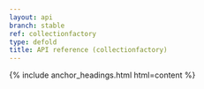 ```yaml
---
layout: api
branch: stable
ref: collectionfactory
type: defold
title: API reference (collectionfactory)
---
```

{% include anchor_headings.html html=content %}